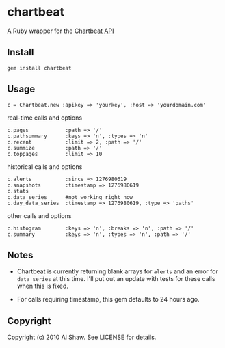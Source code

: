 # chartbeat

A Ruby wrapper for the [Chartbeat API](http://chartbeat.pbworks.com)

## Install

`gem install chartbeat`

## Usage

    c = Chartbeat.new :apikey => 'yourkey', :host => 'yourdomain.com'    
    
real-time calls and options

    c.pages            :path => '/'
    c.pathsummary      :keys => 'n', :types => 'n'
    c.recent           :limit => 2, :path => '/'
    c.summize          :path => '/'
    c.toppages         :limit => 10
    
historical calls and options

    c.alerts           :since => 1276980619
    c.snapshots        :timestamp => 1276980619
    c.stats
    c.data_series      #not working right now
    c.day_data_series  :timestamp => 1276980619, :type => 'paths'
    
other calls and options

    c.histogram        :keys => 'n', :breaks => 'n', :path => '/'
    c.summary          :keys => 'n', :types => 'n', :path => '/'
    
## Notes

* Chartbeat is currently returning blank arrays for `alerts` and an error for `data_series` at this time. I'll put out an update with tests for these calls when this is fixed.

* For calls requiring timestamp, this gem defaults to 24 hours ago.

## Copyright

Copyright (c) 2010 Al Shaw. See LICENSE for details.
